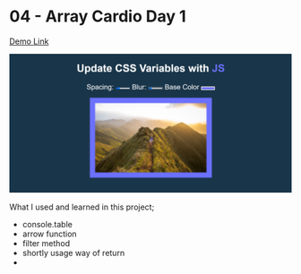# 04 - Array Cardio Day 1

[Demo Link](https://hakanozdemir85.github.io/5_JavaScript-30-Days-Challenge-main/04%20-%20Array%20Cardio%20Day%201/)

![This is an image](https://github.com/HakanOzdemir85/5_JavaScript-30-Days-Challenge/blob/main/03%20-%20Playing%20with%20CSS%20Variables%20and%20JS/screenshot.png)

What I used and learned in this project;

- console.table
- arrow function
- filter method
- shortly usage way of return
- 
